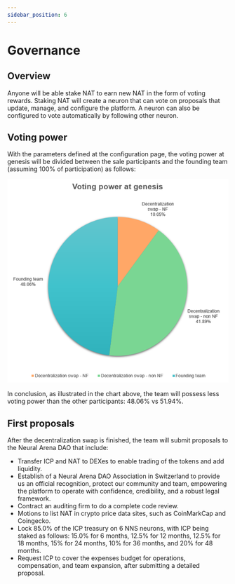 ```yaml
---
sidebar_position: 6
---
```


# Governance

## Overview

Anyone will be able stake NAT to earn new NAT in the form of voting rewards. Staking NAT will create a neuron that can vote on proposals that update, manage, and configure the platform. A neuron can also be configured to vote automatically by following other neuron.

## Voting power

With the parameters defined at the configuration page, the voting power at genesis will be divided between the sale participants and the founding team (assuming 100% of participation) as follows:

![voting power at TGE](./img/voting-power-tge.png)

In conclusion, as illustrated in the chart above, the team will possess less voting power than the other participants: 48.06% vs 51.94%.

## First proposals

After the decentralization swap is finished, the team will submit proposals to the Neural Arena DAO that include:

- Transfer ICP and NAT to DEXes to enable trading of the tokens and add liquidity.
- Establish of a Neural Arena DAO Association in Switzerland to provide us an official recognition, protect our community and team, empowering the platform to operate with confidence, credibility, and a robust legal framework.
- Contract an auditing firm to do a complete code review.
- Motions to list NAT in crypto price data sites, such as CoinMarkCap and Coingecko.
- Lock 85.0% of the ICP treasury on 6 NNS neurons, with ICP being staked as follows: 15.0% for 6 months, 12.5% for 12 months, 12.5% for 18 months, 15% for 24 months, 10% for 36 months, and 20% for 48 months.
- Request ICP to cover the expenses budget for operations, compensation, and team expansion, after submitting a detailed proposal.
